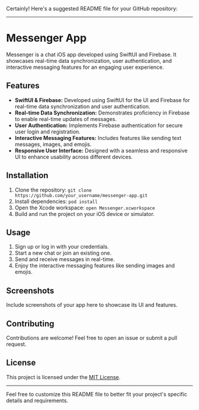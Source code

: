 Certainly! Here's a suggested README file for your GitHub repository:

---

# Messenger App

Messenger is a chat iOS app developed using SwiftUI and Firebase. It showcases real-time data synchronization, user authentication, and interactive messaging features for an engaging user experience.

## Features

- **SwiftUI & Firebase:** Developed using SwiftUI for the UI and Firebase for real-time data synchronization and user authentication.
- **Real-time Data Synchronization:** Demonstrates proficiency in Firebase to enable real-time updates of messages.
- **User Authentication:** Implements Firebase authentication for secure user login and registration.
- **Interactive Messaging Features:** Includes features like sending text messages, images, and emojis.
- **Responsive User Interface:** Designed with a seamless and responsive UI to enhance usability across different devices.

## Installation

1. Clone the repository: `git clone https://github.com/your_username/messenger-app.git`
2. Install dependencies: `pod install`
3. Open the Xcode workspace: `open Messenger.xcworkspace`
4. Build and run the project on your iOS device or simulator.

## Usage

1. Sign up or log in with your credentials.
2. Start a new chat or join an existing one.
3. Send and receive messages in real-time.
4. Enjoy the interactive messaging features like sending images and emojis.

## Screenshots

Include screenshots of your app here to showcase its UI and features.

## Contributing

Contributions are welcome! Feel free to open an issue or submit a pull request.

## License

This project is licensed under the [MIT License](LICENSE).

---

Feel free to customize this README file to better fit your project's specific details and requirements.
